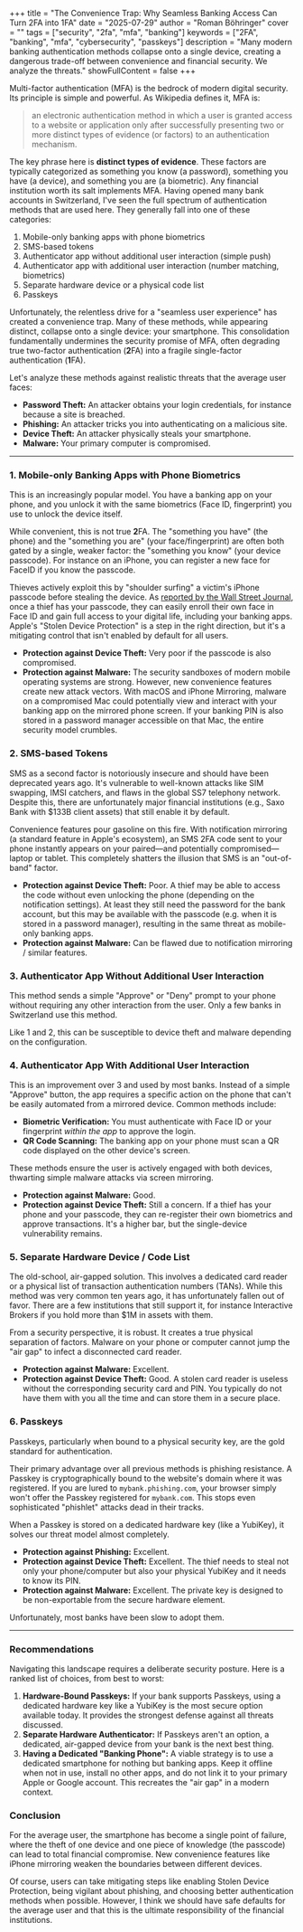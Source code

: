 +++
title = "The Convenience Trap: Why Seamless Banking Access Can Turn 2FA into 1FA"
date = "2025-07-29"
author = "Roman Böhringer"
cover = ""
tags = ["security", "2fa", "mfa", "banking"]
keywords = ["2FA", "banking", "mfa", "cybersecurity", "passkeys"]
description = "Many modern banking authentication methods collapse onto a single device, creating a dangerous trade-off between convenience and financial security. We analyze the threats."
showFullContent = false
+++

Multi-factor authentication (MFA) is the bedrock of modern digital security. Its principle is simple and powerful. As Wikipedia defines it, MFA is:

> an electronic authentication method in which a user is granted access to a website or application only after successfully presenting two or more distinct types of evidence (or factors) to an authentication mechanism.

The key phrase here is **distinct types of evidence**. These factors are typically categorized as something you know (a password), something you have (a device), and something you are (a biometric). Any financial institution worth its salt implements MFA. Having opened many bank accounts in Switzerland, I've seen the full spectrum of authentication methods that are used here. They generally fall into one of these categories:

1.  Mobile-only banking apps with phone biometrics
2.  SMS-based tokens
3.  Authenticator app without additional user interaction (simple push)
4.  Authenticator app with additional user interaction (number matching, biometrics)
5.  Separate hardware device or a physical code list
6.  Passkeys

Unfortunately, the relentless drive for a "seamless user experience" has created a convenience trap. Many of these methods, while appearing distinct, collapse onto a single device: your smartphone. This consolidation fundamentally undermines the security promise of MFA, often degrading true two-factor authentication (**2**FA) into a fragile single-factor authentication (**1**FA).

Let's analyze these methods against realistic threats that the average user faces:

- **Password Theft:** An attacker obtains your login credentials, for instance because a site is breached.
- **Phishing:** An attacker tricks you into authenticating on a malicious site.
- **Device Theft:** An attacker physically steals your smartphone.
- **Malware:** Your primary computer is compromised.

---

### 1. Mobile-only Banking Apps with Phone Biometrics

This is an increasingly popular model. You have a banking app on your phone, and you unlock it with the same biometrics (Face ID, fingerprint) you use to unlock the device itself.

While convenient, this is not true **2**FA. The "something you have" (the phone) and the "something you are" (your face/fingerprint) are often both gated by a single, weaker factor: the "something you know" (your device passcode). For instance on an iPhone, you can register a new face for FaceID if you know the passcode.

Thieves actively exploit this by "shoulder surfing" a victim's iPhone passcode before stealing the device. As [reported by the Wall Street Journal](https://www.wsj.com/video/series/joanna-stern-personal-technology/an-iphone-thief-explains-how-he-steals-your-passcode-and-bank-account/C37B4009-E548-4459-8D0A-22B7400C3FEA), once a thief has your passcode, they can easily enroll their own face in Face ID and gain full access to your digital life, including your banking apps. Apple's "Stolen Device Protection" is a step in the right direction, but it's a mitigating control that isn't enabled by default for all users.

- **Protection against Device Theft:** Very poor if the passcode is also compromised.
- **Protection against Malware:** The security sandboxes of modern mobile operating systems are strong. However, new convenience features create new attack vectors. With macOS and iPhone Mirroring, malware on a compromised Mac could potentially view and interact with your banking app on the mirrored phone screen. If your banking PIN is also stored in a password manager accessible on that Mac, the entire security model crumbles.

### 2. SMS-based Tokens

SMS as a second factor is notoriously insecure and should have been deprecated years ago. It's vulnerable to well-known attacks like SIM swapping, IMSI catchers, and flaws in the global SS7 telephony network. Despite this, there are unfortunately major financial institutions (e.g., Saxo Bank with $133B client assets) that still enable it by default.

Convenience features pour gasoline on this fire. With notification mirroring (a standard feature in Apple's ecosystem), an SMS 2FA code sent to your phone instantly appears on your paired—and potentially compromised—laptop or tablet. This completely shatters the illusion that SMS is an "out-of-band" factor.

- **Protection against Device Theft:** Poor. A thief may be able to access the code without even unlocking the phone (depending on the notification settings). At least they still need the password for the bank account, but this may be available with the passcode (e.g. when it is stored in a password manager), resulting in the same threat as mobile-only banking apps.
- **Protection against Malware:** Can be flawed due to notification mirroring / similar features.

### 3. Authenticator App Without Additional User Interaction

This method sends a simple "Approve" or "Deny" prompt to your phone without requiring any other interaction from the user. Only a few banks in Switzerland use this method.

Like 1 and 2, this can be susceptible to device theft and malware depending on the configuration.

### 4. Authenticator App With Additional User Interaction

This is an improvement over 3 and used by most banks. Instead of a simple "Approve" button, the app requires a specific action on the phone that can't be easily automated from a mirrored device. Common methods include:

- **Biometric Verification:** You must authenticate with Face ID or your fingerprint _within the app_ to approve the login.
- **QR Code Scanning:** The banking app on your phone must scan a QR code displayed on the other device's screen.

These methods ensure the user is actively engaged with both devices, thwarting simple malware attacks via screen mirroring.

- **Protection against Malware:** Good.
- **Protection against Device Theft:** Still a concern. If a thief has your phone and your passcode, they can re-register their own biometrics and approve transactions. It's a higher bar, but the single-device vulnerability remains.

### 5. Separate Hardware Device / Code List

The old-school, air-gapped solution. This involves a dedicated card reader or a physical list of transaction authentication numbers (TANs). While this method was very common ten years ago, it has unfortunately fallen out of favor. There are a few institutions that still support it, for instance Interactive Brokers if you hold more than $1M in assets with them.

From a security perspective, it is robust. It creates a true physical separation of factors. Malware on your phone or computer cannot jump the "air gap" to infect a disconnected card reader.

- **Protection against Malware:** Excellent.
- **Protection against Device Theft:** Good. A stolen card reader is useless without the corresponding security card and PIN. You typically do not have them with you all the time and can store them in a secure place.

### 6. Passkeys

Passkeys, particularly when bound to a physical security key, are the gold standard for authentication.

Their primary advantage over all previous methods is phishing resistance. A Passkey is cryptographically bound to the website's domain where it was registered. If you are lured to `mybank.phishing.com`, your browser simply won't offer the Passkey registered for `mybank.com`. This stops even sophisticated "phishlet" attacks dead in their tracks.

When a Passkey is stored on a dedicated hardware key (like a YubiKey), it solves our threat model almost completely.

- **Protection against Phishing:** Excellent.
- **Protection against Device Theft:** Excellent. The thief needs to steal not only your phone/computer but also your physical YubiKey and it needs to know its PIN.
- **Protection against Malware:** Excellent. The private key is designed to be non-exportable from the secure hardware element.

Unfortunately, most banks have been slow to adopt them.

---

### Recommendations

Navigating this landscape requires a deliberate security posture. Here is a ranked list of choices, from best to worst:

1.  **Hardware-Bound Passkeys:** If your bank supports Passkeys, using a dedicated hardware key like a YubiKey is the most secure option available today. It provides the strongest defense against all threats discussed.
2.  **Separate Hardware Authenticator:** If Passkeys aren't an option, a dedicated, air-gapped device from your bank is the next best thing.
3.  **Having a Dedicated "Banking Phone":** A viable strategy is to use a dedicated smartphone for nothing but banking apps. Keep it offline when not in use, install no other apps, and do not link it to your primary Apple or Google account. This recreates the "air gap" in a modern context.

### Conclusion

For the average user, the smartphone has become a single point of failure, where the theft of one device and one piece of knowledge (the passcode) can lead to total financial compromise. New convenience features like iPhone mirroring weaken the boundaries between different devices.

Of course, users can take mitigating steps like enabling Stolen Device Protection, being vigilant about phishing, and choosing better authentication methods when possible. However, I think we should have safe defaults for the average user and that this is the ultimate responsibility of the financial institutions.
